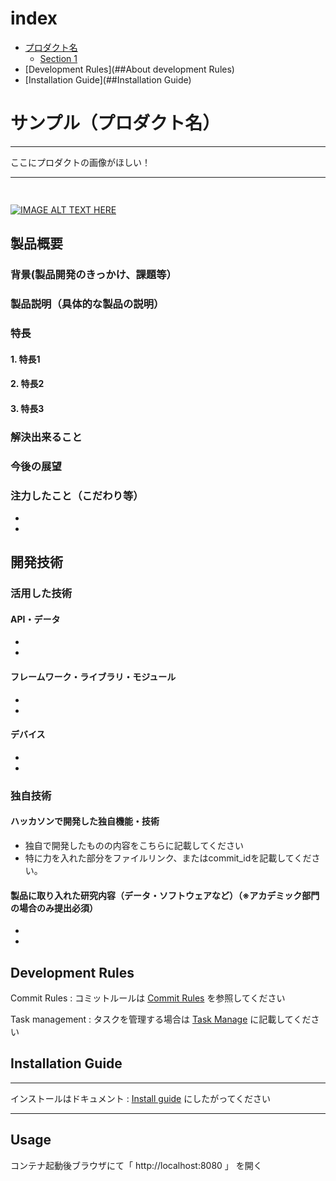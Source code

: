 # index

- [プロダクト名](#サンプル（プロダクト名）)
  - [Section 1](#section-1)
- [Development Rules](##About development Rules)
- [Installation Guide](##Installation Guide)

# サンプル（プロダクト名）

---

 ここにプロダクトの画像がほしい！ 

---

<div style="display: flex;">
<img height="15" src="https://img.shields.io/badge/-PHP%208.0.23-black.svg?logo=php&style=plastic">
<img height="15" src="https://img.shields.io/badge/-Laravel%208.33.1-black.svg?logo=laravel&style=plastic">
<img height="15" src="https://img.shields.io/badge/-Docker%2020.10.17-black.svg?logo=docker&style=plastic">
<img height="15" src="https://img.shields.io/badge/-Mysql%20%208.0.30-black.svg?logo=mysql&style=plastic">
<img height="15" src="https://img.shields.io/badge/-Apache%202.4.54-black.svg?logo=apache&style=plastic">
</div>


[![IMAGE ALT TEXT HERE](https://jphacks.com/wp-content/uploads/2022/08/JPHACKS2022_ogp.jpg)](https://www.youtube.com/watch?v=LUPQFB4QyVo)

## 製品概要
### 背景(製品開発のきっかけ、課題等）
### 製品説明（具体的な製品の説明）
### 特長
#### 1. 特長1
#### 2. 特長2
#### 3. 特長3

### 解決出来ること
### 今後の展望
### 注力したこと（こだわり等）
* 
* 

## 開発技術
### 活用した技術
#### API・データ
* 
* 

#### フレームワーク・ライブラリ・モジュール
* 
* 

#### デバイス
* 
* 

### 独自技術
#### ハッカソンで開発した独自機能・技術
* 独自で開発したものの内容をこちらに記載してください
* 特に力を入れた部分をファイルリンク、またはcommit_idを記載してください。

#### 製品に取り入れた研究内容（データ・ソフトウェアなど）（※アカデミック部門の場合のみ提出必須）
* 
* 


## Development Rules

Commit Rules : コミットルールは [Commit Rules](/COMMIT.md) を参照してください

Task management : タスクを管理する場合は [Task Manage](/TASK.md) に記載してください

## Installation Guide

---

インストールはドキュメント :  [Install guide](/INSTALL.md) にしたがってください

---

## Usage

コンテナ起動後ブラウザにて「 http://localhost:8080 」 を開く



